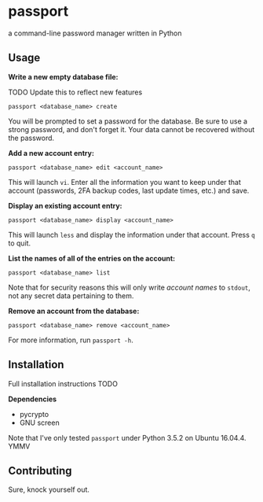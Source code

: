 # passport
a command-line password manager written in Python

## Usage

**Write a new empty database file:**

TODO Update this to reflect new features

```passport <database_name> create```

You will be prompted to set a password for the database. Be sure to use a strong password, and don't forget it. Your data cannot be recovered without the password.

**Add a new account entry:**

```passport <database_name> edit <account_name>```

This will launch ```vi```. Enter all the information you want to keep under that account (passwords, 2FA backup codes, last update times, etc.) and save.

**Display an existing account entry:**

```passport <database_name> display <account_name>```

This will launch ```less``` and display the information under that account. Press ```q``` to quit.

**List the names of all of the entries on the account:**

```passport <database_name> list```

Note that for security reasons this will only write *account names* to ```stdout```, not any secret data pertaining to them.

**Remove an account from the database:**

```passport <database_name> remove <account_name>```

For more information, run ```passport -h```.

## Installation

Full installation instructions TODO

**Dependencies**

- pycrypto
- GNU screen

Note that I've only tested ```passport``` under Python 3.5.2 on Ubuntu 16.04.4. YMMV

## Contributing

Sure, knock yourself out.
